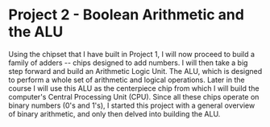 # Project 2 - Boolean Arithmetic and the ALU
Using the chipset that I have built in Project 1, I will now proceed to build a family of adders -- chips designed to add numbers. 
I will then take a big step forward and build an Arithmetic Logic Unit. 
The ALU, which is designed to perform a whole set of arithmetic and logical operations.
Later in the course I will use this ALU as the centerpiece chip from which I will build the computer's Central Processing Unit (CPU). 
Since all these chips operate on binary numbers (0's and 1's), I started this project with a general overview of binary arithmetic, and only then delved into building the ALU.
